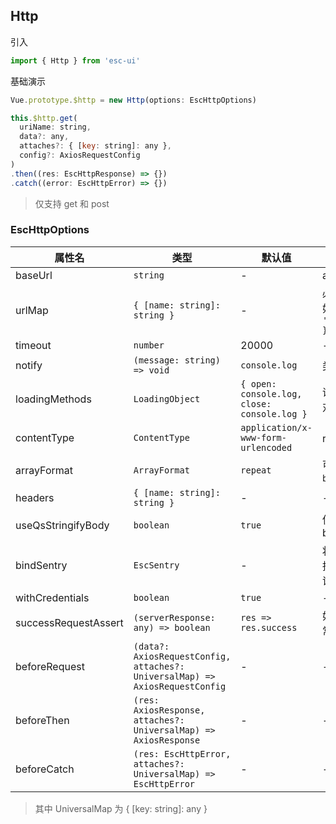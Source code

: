 ## Http

引入

```js
import { Http } from 'esc-ui'
```

基础演示

```js
Vue.prototype.$http = new Http(options: EscHttpOptions)

this.$http.get(
  uriName: string, 
  data?: any, 
  attaches?: { [key: string]: any },
  config?: AxiosRequestConfig
)
.then((res: EscHttpResponse) => {})
.catch((error: EscHttpError) => {})
```

> 仅支持 get 和 post

### EscHttpOptions

属性名|类型|默认值|说明
---|-----|----|----
baseUrl|`string`|-|axios baseURL
urlMap|`{ [name: string]: string }`|-|必传的接口map，例如：`{ getList: '/purchase/cart/list' }`
timeout|`number`|20000|-
notify|`(message: string) => void`|`console.log`|类似 toast 的提示函数
loadingMethods|`LoadingObject`|`{ open: console.log, close: console.log }`|请求loading的开关函数对象
contentType|`ContentType`|`application/x-www-form-urlencoded`|request 文本类型
arrayFormat|`ArrayFormat`|`repeat`|可选 `repeat` `indices` `brackets` `comma`
headers|`{ [name: string]: string }`|-|-
useQsStringifyBody|`boolean`|`true`|使用 qs stringify post body
bindSentry|`EscSentry`|-|将 sentry 绑定使用，会捕获 http 非 200 的错误
withCredentials|`boolean`|`true`|-
successRequestAssert|`(serverResponse: any) => boolean`|`res => res.success`|如何认为接口返回了正常结果 
beforeRequest|`(data?: AxiosRequestConfig, attaches?: UniversalMap) => AxiosRequestConfig`|-|-
beforeThen|`(res: AxiosResponse, attaches?: UniversalMap) => AxiosResponse`|-|-
beforeCatch|`(res: EscHttpError, attaches?: UniversalMap) => EscHttpError`|-|-

> 其中 UniversalMap 为 { [key: string]: any }
